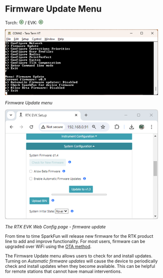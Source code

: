# Firmware Update Menu

Torch: ![Feature Supported](img/Icons/GreenDot.png) / EVK: ![Feature Supported](img/Icons/GreenDot.png)

![Firmware update menu](<img/Terminal/SparkFun RTK Everywhere - Firmware Update Menu.png>)

*Firmware Update menu*

![RTK EVK Web Config - Firmware Update](<img/WiFi Config/SparkFun RTK Web Config - Firmware Update.png>)

*The RTK EVK Web Config page - firmware update*

From time to time SparkFun will release new firmware for the RTK product line to add and improve functionality. For most users, firmware can be upgraded over WiFi using the [OTA method](https://docs.sparkfun.com/SparkFun_RTK_Everywhere_Firmware/firmware_update/#updating-firmware-over-the-air).

The Firmware Update menu allows users to check for and install updates. Turning on *Automatic firmware updates* will cause the device to periodically check and install updates when they become available. This can be helpful for remote stations that cannot have manual interventions.


